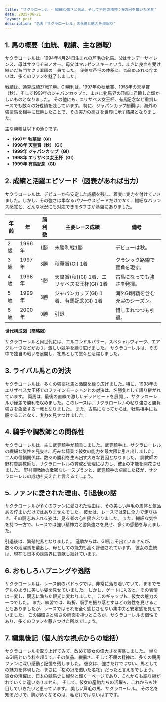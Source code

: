 ```yaml
---
title: "サクラローレル - 繊細な強さと気品、そして不屈の精神：桜の冠を戴いた名牝"
date: 2025-06-21
layout: post
description: "名馬『サクラローレル』の伝説と魅力を深堀り"
---
```


## 1. 馬の概要（血統、戦績、主な勝鞍）

サクラローレルは、1994年4月24日生まれの芦毛の牝馬。父はサンデーサイレンス、母はサクラチヨノオー、母父はマルゼンスキーという、まさに良血を受け継いだ名門サクラ軍団の一員でした。  優美な芦毛の体躯と、気品あふれる佇まいは、多くのファンを魅了しました。

戦績は、通算成績27戦11勝。GI勝利は、1997年の秋華賞、1998年の天皇賞（秋）、そして1999年のジャパンカップと、まさに牝馬界の頂点に君臨した輝かしいものとなりました。  その他にも、エリザベス女王杯、有馬記念など重賞レースでも数々の好成績を残しています。  特に、ジャパンカップ制覇は、海外の強豪馬を相手に圧勝したことで、その実力の高さを世界に示す結果となりました。

主な勝鞍は以下の通りです。

* **1997年 秋華賞（GI）**
* **1998年 天皇賞（秋）（GI）**
* **1999年 ジャパンカップ（GI）**
* **1998年 エリザベス女王杯（GI）**
* **1999年 有馬記念（GI）**


## 2. 成績と活躍エピソード（図表があれば出力）

サクラローレルは、デビューから安定した成績を残し、着実に実力を付けていきました。しかし、その強さは単なるパワーやスピードだけでなく、繊細なバランス感覚と、どんな状況にも対応できるタフさが基盤にありました。

| 年齢 | 年  | 勝利数 | 主要レース成績 | 備考 |
|---|---|---|---|---|
| 2歳 | 1996年 | 1勝 |  未勝利戦1勝 |  デビューは秋。 |
| 3歳 | 1997年 | 3勝 | 秋華賞(GI) 1着 |  クラシック路線で頭角を現す。 |
| 4歳 | 1998年 | 4勝 | 天皇賞(秋)(GI) 1着、エリザベス女王杯(GI) 1着 |  古馬になっても強さを発揮。 |
| 5歳 | 1999年 | 3勝 | ジャパンカップ(GI) 1着、有馬記念(GI) 1着 |  海外GI制覇を含む充実のシーズン。 |
| 6歳 | 2000年 | 0勝 |  引退 |  惜しまれつつも引退。 |


**世代構成図（簡略図）**

サクラローレルと同世代には、エルコンドルパサー、スペシャルウィーク、エアグルーヴなどがおり、激しい競争を繰り広げました。  サクラローレルは、その中で独自の戦いを展開し、牝馬として堂々と活躍しました。


## 3. ライバル馬との対決

サクラローレルは、多くの強豪牝馬と激闘を繰り広げました。特に、1998年のエリザベス女王杯でのファインモーションとの対決は、名勝負として語り継がれています。  両馬は、最後の直線で激しいデッドヒートを展開し、サクラローレルが僅差で勝利を収めました。このレースは、サクラローレルの粘り強さと勝負強さを象徴する一戦となりました。  また、古馬になってからは、牡馬相手にも臆することなく、実力を見せつけました。


## 4. 騎手や調教師との関係性

サクラローレルは、主に武豊騎手が騎乗しました。武豊騎手は、サクラローレルの繊細な気性を見抜き、巧みな騎乗で彼女の能力を最大限に引き出しました。  二人の信頼関係は、数々の勝利を生み出す大きな要因となりました。  調教師の野村豊調教師も、サクラローレルの育成と管理に尽力し、彼女の才能を開花させました。  野村調教師の緻密なレースプランと、武豊騎手の卓越した技が、サクラローレルの成功を支えたと言えるでしょう。


## 5. ファンに愛された理由、引退後の話

サクラローレルが多くのファンに愛された理由は、その美しい芦毛の馬体と気品ある佇まいだけではありませんでした。  彼女は、レースでは常に全力で走り抜き、その闘志あふれる姿は、見る者の心を揺さぶりました。  また、繊細な気性を持つ一方で、レースでは強い精神力と勝負強さを見せ、多くの感動を与えました。

引退後は、繁殖牝馬となりました。  産駒からは、GI馬こそ出ていませんが、数々の活躍馬を輩出し、母としての能力も高く評価されています。  彼女の血統は、現在も日本の競馬界に貢献し続けています。


## 6. おもしろハプニングや逸話

サクラローレルは、レース前のパドックでは、非常に落ち着いていて、まるでモデルのように美しい姿を見せていました。  しかし、ゲートに入ると、その表情は一変し、闘志に満ちた眼光に変わりました。  このギャップも、彼女の魅力の一つでした。  また、練習では、時折、騎手を振り落とすほどの気性を見せることもありましたが、レースではそれを全く感じさせない集中力と安定感を見せていました。  この繊細さと強さの両面を持つところが、サクラローレルの個性であり、多くのファンを惹きつけた所以でしょう。


## 7. 編集後記（個人的な視点からの総括）

サクラローレルを取り上げてみて、改めて彼女の偉大さを実感しました。  単なるGI馬という枠を超えて、その気品、繊細さ、そして不屈の精神は、多くの競馬ファンに深い感動と記憶を残しました。  彼女は、強さだけではない、馬としての魅力を体現した、まさに「桜の冠を戴いた名牝」だったと言えるでしょう。  彼女の活躍は、日本の競馬史に燦然と輝く一ページであり、これからも語り継がれていくに違いありません。  そして、彼女の産駒たちの活躍も、これからも注目していきたいと思っています。  美しい芦毛の馬、サクラローレル。  その名を知るだけで、胸が熱くなるのは、私だけではないはずです。
